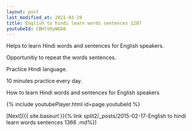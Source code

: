 ```yaml
---
layout: post
last_modified_at: 2021-03-29
title: English to hindi learn words sentences 1287 
youtubeId: CBHlVOyWGb8
---
```

 
 
Helps to learn Hindi words and sentences for English speakers.

Opportunitiy to repeat the words sentences. 

Practice Hindi language. 
 
10 minutes practice every day. 
 
How to learn Hindi words and sentences for English speakers 
 
{% include youtubePlayer.html id=page.youtubeId %}
 
 
[Next]({{ site.baseurl }}{% link  split2/_posts/2015-02-17-English to hindi learn words sentences 1366 .md%})
 
